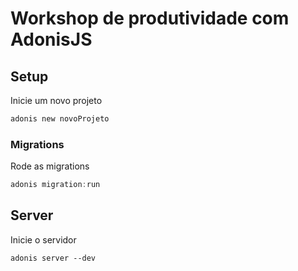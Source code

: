 # Workshop de produtividade com AdonisJS

## Setup
Inicie um novo projeto

```bash
adonis new novoProjeto
```


### Migrations

Rode as migrations

```js
adonis migration:run
```

## Server
Inicie o servidor

```
adonis server --dev
```
